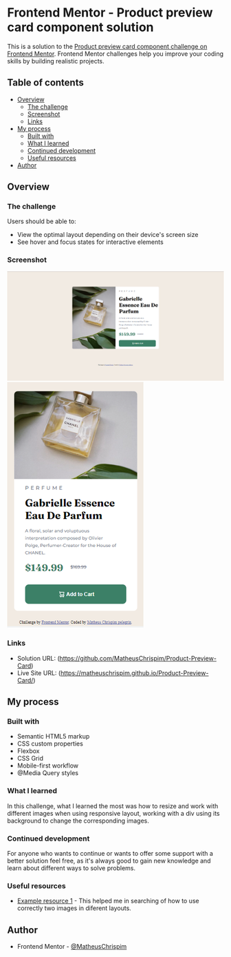 # Frontend Mentor - Product preview card component solution

This is a solution to the [Product preview card component challenge on Frontend Mentor](https://www.frontendmentor.io/challenges/product-preview-card-component-GO7UmttRfa). Frontend Mentor challenges help you improve your coding skills by building realistic projects. 

## Table of contents

- [Overview](#overview)
  - [The challenge](#the-challenge)
  - [Screenshot](#screenshot)
  - [Links](#links)
- [My process](#my-process)
  - [Built with](#built-with)
  - [What I learned](#what-i-learned)
  - [Continued development](#continued-development)
  - [Useful resources](#useful-resources)
- [Author](#author)


## Overview

### The challenge

Users should be able to:

- View the optimal layout depending on their device's screen size
- See hover and focus states for interactive elements

### Screenshot

![Desktop Layout](/images/Screenshot_desktop.png)
![Mobile Layout](/images/Screenshot_mobile.png)


### Links

- Solution URL: (https://github.com/MatheusChrispim/Product-Preview-Card)
- Live Site URL: (https://matheuschrispim.github.io/Product-Preview-Card/)

## My process

### Built with

- Semantic HTML5 markup
- CSS custom properties
- Flexbox
- CSS Grid
- Mobile-first workflow
- @Media Query styles



### What I learned

In this challenge, what I learned the most was how to resize and work with different images when using responsive layout, working with a div using its background to change the corresponding images.

### Continued development

For anyone who wants to continue or wants to offer some support with a better solution feel free, as it's always good to gain new knowledge and learn about different ways to solve problems.

### Useful resources

- [Example resource 1](https://chat.openai.com) - This helped me in searching of how to use correctly two images in diferent layouts.


## Author

- Frontend Mentor - [@MatheusChrispim](https://www.frontendmentor.io/profile/@MatheusChrispim)

